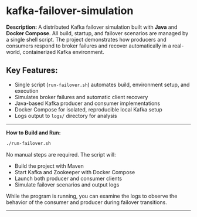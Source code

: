 # kafka-failover-simulation

**Description:**
A distributed Kafka failover simulation built with **Java** and **Docker Compose**.
All build, startup, and failover scenarios are managed by a single shell script.
The project demonstrates how producers and consumers respond to broker failures and recover automatically in a real-world, containerized Kafka environment.

## Key Features:

* Single script (`run-failover.sh`) automates build, environment setup, and execution
* Simulates broker failures and automatic client recovery
* Java-based Kafka producer and consumer implementations
* Docker Compose for isolated, reproducible local Kafka setup
* Logs output to `logs/` directory for analysis

---

**How to Build and Run:**

```bash
./run-failover.sh
```

No manual steps are required. The script will:

* Build the project with Maven
* Start Kafka and Zookeeper with Docker Compose
* Launch both producer and consumer clients
* Simulate failover scenarios and output logs

While the program is running, you can examine the logs to observe the behavior of the consumer and producer during failover transitions.

---

